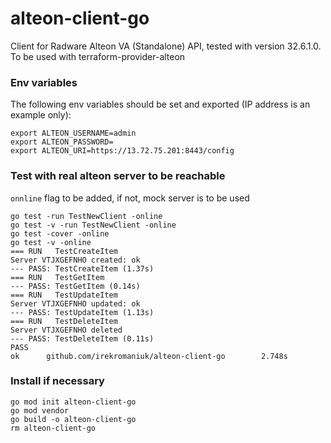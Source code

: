 # alteon-client-go

Client for Radware Alteon VA (Standalone) API, tested with version 32.6.1.0. To be used with terraform-provider-alteon

### Env variables

The following env variables should be set and exported (IP address is an example only):

```
export ALTEON_USERNAME=admin
export ALTEON_PASSWORD=
export ALTEON_URI=https://13.72.75.201:8443/config
```

### Test with real alteon server to be reachable

`onnline` flag to be added, if not, mock server is to be used

```
go test -run TestNewClient -online
go test -v -run TestNewClient -online
go test -cover -online
go test -v -online
=== RUN   TestCreateItem
Server VTJXGEFNHO created: ok
--- PASS: TestCreateItem (1.37s)
=== RUN   TestGetItem
--- PASS: TestGetItem (0.14s)
=== RUN   TestUpdateItem
Server VTJXGEFNHO updated: ok
--- PASS: TestUpdateItem (1.13s)
=== RUN   TestDeleteItem
Server VTJXGEFNHO deleted
--- PASS: TestDeleteItem (0.11s)
PASS
ok      github.com/irekromaniuk/alteon-client-go        2.748s
```

### Install if necessary

```
go mod init alteon-client-go
go mod vendor
go build -o alteon-client-go 
rm alteon-client-go
```